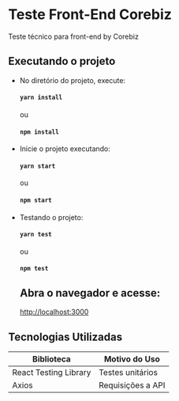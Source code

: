 
# Teste Front-End Corebiz

  

Teste técnico para front-end by Corebiz

  
## Executando o projeto
  - No diretório do projeto, execute:
	#### `yarn install`
	ou
	#### `npm install`  
- Inicie o projeto executando:
	#### `yarn start`
	ou
	#### `npm start`
 - Testando o projeto:
	#### `yarn test`
	ou
	#### `npm test`
 	## Abra o navegador e acesse:
	[http://localhost:3000](http://localhost:3000)
## Tecnologias Utilizadas
|Biblioteca|Motivo do Uso|
|-|-|
| React Testing Library | Testes unitários |
| Axios | Requisições a API|

